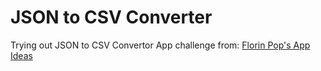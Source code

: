 # JSON to CSV Converter
Trying out JSON to CSV Convertor App challenge from: [Florin Pop's App Ideas](https://github.com/florinpop17/app-ideas/blob/b47cf8261f001edef30217ac6021665b515cda46/Projects/1-Beginner/CSV2JSON-App.md)
